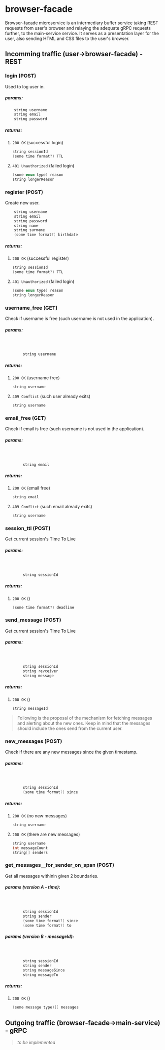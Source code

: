 # browser-facade
Browser-facade microservice is an intermediary buffer service taking REST requests from user's browser and relaying the adequate gRPC requests further, to the main-service service. It serves as a presentation layer for the user, also sending HTML and CSS files to the user's browser.

## Incomming traffic (user&#8594;browser-facade) - REST

### login (POST)
Used to log user in. 
##### params:

```cpp
    string username
    string email
    string password
```
##### returns:
1.  `200 OK` (successful login)
    ```cpp
    string sessionId
    (some time format?) TTL 
    ```
1.  `401 Unauthorized` (failed login)
    ```cpp
    (some enum type) reason
    string longerReason
    ```


### register (POST)
Create new user.
```cpp
    string username
    string email
    string password
    string name
    string surname
    (some time format?) birthdate
```
##### returns:
1.  `200 OK` (successful register)
    ```cpp
    string sessionId
    (some time format?) TTL 
    ```
1.  `401 Unauthorized` (failed login)
    ```cpp
    (some enum type) reason
    string longerReason
    ```
 

### username_free (GET) 
Check if username is free (such username is not used in the application).
##### params:
##### &nbsp;
```cpp
        string username
```

##### returns:
1.  `200 OK` (username free)
    ```cpp
    string username
    ```
1.  `409 Conflict` (such user already exits)
    ```cpp
    string username
    ```
    

### email_free (GET) 
Check if email is free (such username is not used in the application).
##### params:
##### &nbsp;
```cpp
        string email
```

##### returns:
1.  `200 OK` (email free)
    ```cpp
    string email
    ```
1.  `409 Conflict` (such email already exits)
    ```cpp
    string username
    ```

### session_ttl (POST) 
Get current session's Time To Live
##### params:
##### &nbsp;
```cpp
        string sessionId
```

##### returns:
1.  `200 OK` ()
    ```cpp
    (some time format?) deadline
    ```

### send_message (POST) 
Get current session's Time To Live
##### params:
##### &nbsp;
```cpp
        string sessionId
        string revceiver
        string message
```

##### returns:
1.  `200 OK` ()
    ```cpp
    string messageId
    ```



> Following is the proposal of the mechanism for fetching messages and alerting about the new ones.
> Keep in mind that the messages should include the ones send from the current user.

### new_messages (POST) 
Check if there are any new messages since the given timestamp.
##### params:
##### &nbsp;
```cpp
        string sessionId
        (some time format?) since
```

##### returns:
1.  `200 OK` (no new messages)
    ```cpp
    string username
    ```
1.  `200 OK` (there are new messages)
    ```cpp
    string username
    int messageCount
    string[] senders
    ```

### get_messages__for_sender_on_span (POST) 
Get all messages withinin given 2 boundaries.
##### params (version A - time):
##### &nbsp;
```cpp
        string sessionId
        string sender
        (some time format?) since
        (some time format?) to
```

##### params (version B - messageId):
##### &nbsp;
```cpp
        string sessionId
        string sender
        string messageSince
        string messageTo
```

##### returns:
1.  `200 OK` ()
    ```cpp
    (some message type)[] messages
    ```


## Outgoing traffic (browser-facade&#8594;main-service) - gRPC
> _to be implemented_